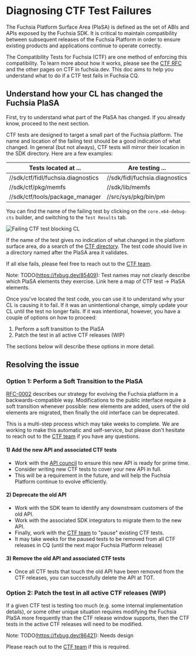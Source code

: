 # Diagnosing CTF Test Failures

The Fuchsia Platform Surface Area (PlaSA) is defined as the set of ABIs and
APIs exposed by the Fuchsia SDK.  It is critical to maintain compatibility
between subsequent releases of the Fuchsia Platform in order to ensure existing
products and applications continue to operate correctly.

The Compatibility Tests for Fuchsia (CTF) are one method of enforcing this
compatibility.  To learn more about how it works, please see the [CTF RFC][rfc15]
and the other pages on CTF in fuchsia.dev. This doc aims to help you understand
what to do if a CTF test fails in Fuchsia CQ.

## Understand how your CL has changed the Fuchsia PlaSA

First, try to understand what part of the PlaSA has changed.  If you already
know, proceed to the next section.

CTF tests are designed to target a small part of the Fuchsia platform.  The
name and location of the failing test should be a good indication of what
changed.  In general (but not always), CTF tests will mirror their location
in the SDK directory.  Here are a few examples:

| Tests located at ... | Are testing ...|
|----------------------|----------------|
| //sdk/ctf/fidl/fuchsia.diagnostics | //sdk/fidl/fuchsia.diagnostics |
| //sdk/ctf/pkg/memfs | //sdk/lib/memfs |
| //sdk/ctf/tools/package_manager | //src/sys/pkg/bin/pm |

You can find the name of the failing test by clicking on the
`core.x64-debug-cts` builder, and switching to the `Test Results` tab.

![Failing CTF test blocking CL](example_failed_cts_test.png)

If the name of the test gives no indication of what changed in the platform
surface area, do a search of the [CTF directory](https://cs.opensource.google/fuchsia/fuchsia/sdk/ctf).
The test code should live in a directory named after the PlaSA area it
validates.

If all else fails, please feel free to reach out to the [CTF team][ctf team].

Note: TODO(https://fxbug.dev/85409): Test names may not clearly describe which
PlaSA elements they exercise. Link here a map of CTF test -> PlaSA elements.

Once you've located the test code, you can use it to understand why your CL
is causing it to fail.  If it was an unintentional change, simply update your
CL until the test no longer fails.  If it was intentional, however, you
have a couple of options on how to proceed:

  1. Perform a soft transition to the PlaSA
  2. Patch the test in all active CTF releases (WIP)

The sections below will describe these options in more detail.

## Resolving the issue

### **Option 1:** Perform a Soft Transition to the PlaSA

[RFC-0002][rfc2] describes our strategy for evolving the Fuchsia platform in a
backwards-compatible way.  Modifications to the public interface require a soft
transition whenever possible: new elements are added, users of the old elements
are migrated, then finally the old interface can be deprecated.

This is a multi-step process which may take weeks to complete.  We are working
to make this automatic and self-service, but please don't hesitate to reach out
to the [CTF team][ctf team] if you have any questions.

#### **1) Add the new API and associated CTF tests**

*   Work with the [API council][api council] to ensure this new API is ready
for prime time.
*   Consider writing new CTF tests to cover your new API in full.
   *   This will be a requirement in the future, and will help the Fuchsia
Platform continue to evolve efficiently.

#### **2) Deprecate the old API**

*   Work with the SDK team to identify any downstream customers of the old API.
   *   Work with the associated SDK integrators to migrate them to the new API.
*   Finally, work with the [CTF team][ctf team] to "pause" existing CTF tests.
   *   It may take weeks for the paused tests to be removed from all CTF
releases in CQ (until the next major Fuchsia Platform release)

#### **3) Remove the old API and associated CTF tests**

*   Once all CTF tests that touch the old API have been removed from the CTF
releases, you can successfully delete the API at TOT.

### **Option 2:** Patch the test in all active CTF releases (WIP)

If a given CTF test is testing too much (e.g. some internal implementation
details), or some other unique situation requires modifying the Fuchsia PlaSA
more frequently than the CTF release window supports, then the CTF tests in the
active CTF releases will need to be modified.

Note: TODO(https://fxbug.dev/86421): Needs design

Please reach out to the [CTF team][ctf team] if this is required.

[rfc2]: /docs/contribute/governance/rfcs/0002_platform_versioning.md
[rfc15]: /docs/contribute/governance/rfcs/0015_cts.md
[api council]: /docs/contribute/governance/api_council.md
[ctf team]: https://bugs.fuchsia.dev/p/fuchsia/issues/entry?template=Fuchsia+Compatibility+Test+Suite+%28CTS%29
